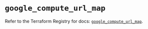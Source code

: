 # `google_compute_url_map`

Refer to the Terraform Registry for docs: [`google_compute_url_map`](https://registry.terraform.io/providers/hashicorp/google/4.85.0/docs/resources/compute_url_map).
